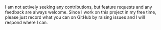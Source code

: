 I am not actively seeking any contributions, but feature requests and any feedback are always welcome. Since I work on this project in my free time, please just record what you can on GitHub by raising issues and I will respond where I can.
